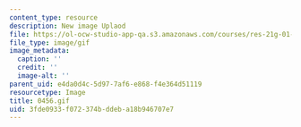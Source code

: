 ```yaml
---
content_type: resource
description: New image Uplaod
file: https://ol-ocw-studio-app-qa.s3.amazonaws.com/courses/res-21g-01-kana-spring-2010/3fde0933f072374bddeba18b946707e7_0456.gif
file_type: image/gif
image_metadata:
  caption: ''
  credit: ''
  image-alt: ''
parent_uid: e4da0d4c-5d97-7af6-e868-f4e364d51119
resourcetype: Image
title: 0456.gif
uid: 3fde0933-f072-374b-ddeb-a18b946707e7
---
```

